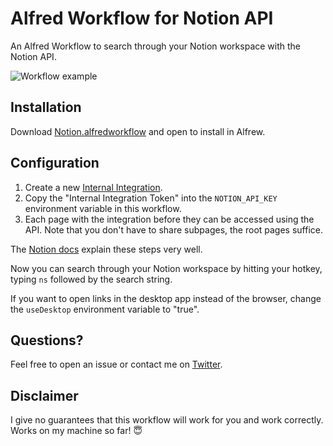 # Alfred Workflow for Notion API

An Alfred Workflow to search through your Notion workspace with the Notion API.

![Workflow example](https://github.com/stevenrombauts/alfred-workflow-notion/blob/master/preview.gif?raw=true)

## Installation

Download [Notion.alfredworkflow](https://github.com/stevenrombauts/alfred-workflow-notion/releases/tag/1.0.0) and open to install in Alfrew.

## Configuration 

1. Create a new [Internal Integration]( https://www.notion.com/my-integrations). 
1. Copy the "Internal Integration Token" into the `NOTION_API_KEY` environment variable in this workflow.
1. Each page with the integration before they can be accessed using the API. Note that you don't have to share subpages, the root pages suffice.

The [Notion docs](https://developers.notion.com/docs/getting-started) explain these steps very well. 

Now you can search through your Notion workspace by hitting your hotkey, typing `ns` followed by the search string.

If you want to open links in the desktop app instead of the browser, change the `useDesktop` environment variable to "true".

## Questions?

Feel free to open an issue or contact me on [Twitter](https://twitter.com/stevenrombauts). 

## Disclaimer

I give no guarantees that this workflow will work for you and work correctly. Works on my machine so far! 😇

